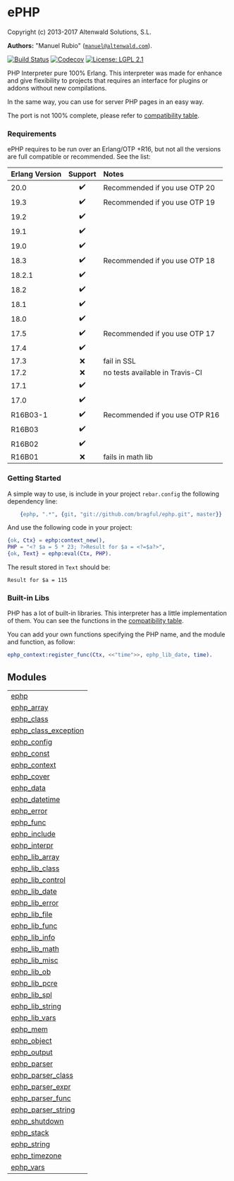 

# ePHP #

Copyright (c) 2013-2017 Altenwald Solutions, S.L.

__Authors:__ "Manuel Rubio" ([`manuel@altenwald.com`](mailto:manuel@altenwald.com)).

[![Build Status](https://img.shields.io/travis/bragful/ephp/master.svg)](https://travis-ci.org/bragful/ephp)
[![Codecov](https://img.shields.io/codecov/c/github/bragful/ephp.svg)](https://codecov.io/gh/bragful/ephp)
[![License: LGPL 2.1](https://img.shields.io/github/license/bragful/ephp.svg)](https://raw.githubusercontent.com/bragful/ephp/master/COPYING)

PHP Interpreter pure 100% Erlang. This interpreter was made for enhance and give flexibility to projects that requires an interface for plugins or addons without new compilations.

In the same way, you can use for server PHP pages in an easy way.

The port is not 100% complete, please refer to [compatibility table](doc/COMPATIBILITY.md).


### <a name="Requirements">Requirements</a> ###

ePHP requires to be run over an Erlang/OTP +R16, but not all the versions are full compatible or recommended. See the list:

| Erlang Version | Support | Notes |
|:---|:---:|:---|
| 20.0 | :heavy_check_mark: | Recommended if you use OTP 20 |
| 19.3 | :heavy_check_mark: | Recommended if you use OTP 19 |
| 19.2 | :heavy_check_mark: | |
| 19.1 | :heavy_check_mark: | |
| 19.0 | :heavy_check_mark: | |
| 18.3 | :heavy_check_mark: | Recommended if you use OTP 18 |
| 18.2.1 | :heavy_check_mark: | |
| 18.2 | :heavy_check_mark: | |
| 18.1 | :heavy_check_mark: | |
| 18.0 | :heavy_check_mark: | |
| 17.5 | :heavy_check_mark: | Recommended if you use OTP 17 |
| 17.4 | :heavy_check_mark: | |
| 17.3 | :x: | fail in SSL |
| 17.2 | :x: | no tests available in Travis-CI |
| 17.1 | :heavy_check_mark: | |
| 17.0 | :heavy_check_mark: | |
| R16B03-1 | :heavy_check_mark: | Recommended if you use OTP R16 |
| R16B03 | :heavy_check_mark: | |
| R16B02 | :heavy_check_mark: | |
| R16B01 | :x: | fails in math lib |


### <a name="Getting_Started">Getting Started</a> ###

A simple way to use, is include in your project `rebar.config` the following dependency line:

```erlang
    {ephp, ".*", {git, "git://github.com/bragful/ephp.git", master}}
```

And use the following code in your project:

```erlang
{ok, Ctx} = ephp:context_new(),
PHP = "<? $a = 5 * 23; ?>Result for $a = <?=$a?>",
{ok, Text} = ephp:eval(Ctx, PHP).
```

The result stored in `Text` should be:

```
Result for $a = 115
```


### <a name="Built-in_Libs">Built-in Libs</a> ###

PHP has a lot of built-in libraries. This interpreter has a little implementation of them. You can see the functions in the [compatibility table](doc/COMPATIBILITY.md).

You can add your own functions specifying the PHP name, and the module and function, as follow:

```erlang
ephp_context:register_func(Ctx, <<"time">>, ephp_lib_date, time).
```



## Modules ##


<table width="100%" border="0" summary="list of modules">
<tr><td><a href="ephp.md" class="module">ephp</a></td></tr>
<tr><td><a href="ephp_array.md" class="module">ephp_array</a></td></tr>
<tr><td><a href="ephp_class.md" class="module">ephp_class</a></td></tr>
<tr><td><a href="ephp_class_exception.md" class="module">ephp_class_exception</a></td></tr>
<tr><td><a href="ephp_config.md" class="module">ephp_config</a></td></tr>
<tr><td><a href="ephp_const.md" class="module">ephp_const</a></td></tr>
<tr><td><a href="ephp_context.md" class="module">ephp_context</a></td></tr>
<tr><td><a href="ephp_cover.md" class="module">ephp_cover</a></td></tr>
<tr><td><a href="ephp_data.md" class="module">ephp_data</a></td></tr>
<tr><td><a href="ephp_datetime.md" class="module">ephp_datetime</a></td></tr>
<tr><td><a href="ephp_error.md" class="module">ephp_error</a></td></tr>
<tr><td><a href="ephp_func.md" class="module">ephp_func</a></td></tr>
<tr><td><a href="ephp_include.md" class="module">ephp_include</a></td></tr>
<tr><td><a href="ephp_interpr.md" class="module">ephp_interpr</a></td></tr>
<tr><td><a href="ephp_lib_array.md" class="module">ephp_lib_array</a></td></tr>
<tr><td><a href="ephp_lib_class.md" class="module">ephp_lib_class</a></td></tr>
<tr><td><a href="ephp_lib_control.md" class="module">ephp_lib_control</a></td></tr>
<tr><td><a href="ephp_lib_date.md" class="module">ephp_lib_date</a></td></tr>
<tr><td><a href="ephp_lib_error.md" class="module">ephp_lib_error</a></td></tr>
<tr><td><a href="ephp_lib_file.md" class="module">ephp_lib_file</a></td></tr>
<tr><td><a href="ephp_lib_func.md" class="module">ephp_lib_func</a></td></tr>
<tr><td><a href="ephp_lib_info.md" class="module">ephp_lib_info</a></td></tr>
<tr><td><a href="ephp_lib_math.md" class="module">ephp_lib_math</a></td></tr>
<tr><td><a href="ephp_lib_misc.md" class="module">ephp_lib_misc</a></td></tr>
<tr><td><a href="ephp_lib_ob.md" class="module">ephp_lib_ob</a></td></tr>
<tr><td><a href="ephp_lib_pcre.md" class="module">ephp_lib_pcre</a></td></tr>
<tr><td><a href="ephp_lib_spl.md" class="module">ephp_lib_spl</a></td></tr>
<tr><td><a href="ephp_lib_string.md" class="module">ephp_lib_string</a></td></tr>
<tr><td><a href="ephp_lib_vars.md" class="module">ephp_lib_vars</a></td></tr>
<tr><td><a href="ephp_mem.md" class="module">ephp_mem</a></td></tr>
<tr><td><a href="ephp_object.md" class="module">ephp_object</a></td></tr>
<tr><td><a href="ephp_output.md" class="module">ephp_output</a></td></tr>
<tr><td><a href="ephp_parser.md" class="module">ephp_parser</a></td></tr>
<tr><td><a href="ephp_parser_class.md" class="module">ephp_parser_class</a></td></tr>
<tr><td><a href="ephp_parser_expr.md" class="module">ephp_parser_expr</a></td></tr>
<tr><td><a href="ephp_parser_func.md" class="module">ephp_parser_func</a></td></tr>
<tr><td><a href="ephp_parser_string.md" class="module">ephp_parser_string</a></td></tr>
<tr><td><a href="ephp_shutdown.md" class="module">ephp_shutdown</a></td></tr>
<tr><td><a href="ephp_stack.md" class="module">ephp_stack</a></td></tr>
<tr><td><a href="ephp_string.md" class="module">ephp_string</a></td></tr>
<tr><td><a href="ephp_timezone.md" class="module">ephp_timezone</a></td></tr>
<tr><td><a href="ephp_vars.md" class="module">ephp_vars</a></td></tr></table>

